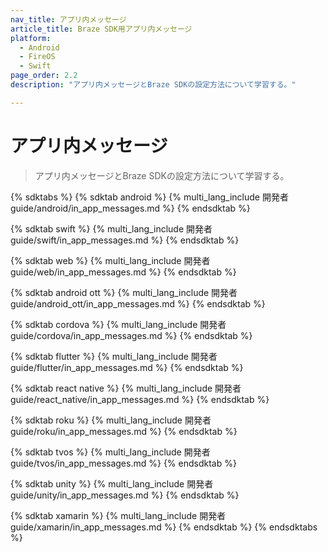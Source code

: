 ```yaml
---
nav_title: アプリ内メッセージ
article_title: Braze SDK用アプリ内メッセージ
platform: 
  - Android
  - FireOS
  - Swift
page_order: 2.2
description: "アプリ内メッセージとBraze SDKの設定方法について学習する。"

---
```


# アプリ内メッセージ

> アプリ内メッセージとBraze SDKの設定方法について学習する。

{% sdktabs %}
{% sdktab android %}
{% multi_lang_include 開発者guide/android/in_app_messages.md %}
{% endsdktab %}

{% sdktab swift %}
{% multi_lang_include 開発者guide/swift/in_app_messages.md %}
{% endsdktab %}

{% sdktab web %}
{% multi_lang_include 開発者guide/web/in_app_messages.md %}
{% endsdktab %}

{% sdktab android ott %}
{% multi_lang_include 開発者guide/android_ott/in_app_messages.md %}
{% endsdktab %}

{% sdktab cordova %}
{% multi_lang_include 開発者guide/cordova/in_app_messages.md %}
{% endsdktab %}

{% sdktab flutter %}
{% multi_lang_include 開発者guide/flutter/in_app_messages.md %}
{% endsdktab %}

{% sdktab react native %}
{% multi_lang_include 開発者guide/react_native/in_app_messages.md %}
{% endsdktab %}

{% sdktab roku %}
{% multi_lang_include 開発者guide/roku/in_app_messages.md %}
{% endsdktab %}

{% sdktab tvos %}
{% multi_lang_include 開発者guide/tvos/in_app_messages.md %}
{% endsdktab %}

{% sdktab unity %}
{% multi_lang_include 開発者guide/unity/in_app_messages.md %}
{% endsdktab %}

{% sdktab xamarin %}
{% multi_lang_include 開発者guide/xamarin/in_app_messages.md %}
{% endsdktab %}
{% endsdktabs %}
